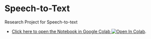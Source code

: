 # Speech-to-Text

Research Project for Speech-to-text

- [Click here to open the Notebook in Google Colab ![Open In Colab](https://colab.research.google.com/assets/colab-badge.svg)](https://colab.research.google.com/drive/1ATz4SDI6BtUthCn5DqkQPJVGBnU6wchp#scrollTo=gTOjbdtSrOaA&uniqifier=1). 



